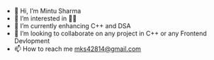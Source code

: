 - 👋 Hi, I’m Mintu Sharma
- 👀 I’m interested in 👨‍💻
- 🌱 I’m currently enhancing C++ and DSA
- 💞️ I’m looking to collaborate on any project in C++ or any Frontend Devlopment
- 📫 How to reach me mks42814@gmail.com

<!---
mks42814/mks42814 is a ✨ special ✨ repository because its `README.md` (this file) appears on your GitHub profile.
You can click the Preview link to take a look at your changes.
--->
